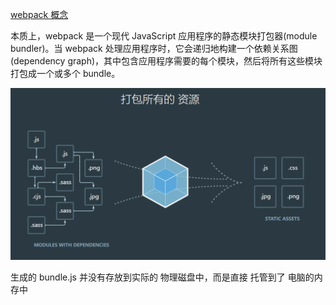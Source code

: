 
[webpack 概念](https://www.webpackjs.com/concepts/)

本质上，webpack 是一个现代 JavaScript 应用程序的静态模块打包器(module bundler)。当 webpack 处理应用程序时，它会递归地构建一个依赖关系图(dependency graph)，其中包含应用程序需要的每个模块，然后将所有这些模块打包成一个或多个 bundle。

<img src="../pic/webpack/webpack.png" style="zoom:80%;" />



生成的 bundle.js 并没有存放到实际的 物理磁盘中，而是直接 托管到了 电脑的内存中